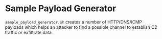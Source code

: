Sample Payload Generator
======

`sample_payload_generator.sh` creates a number of HTTP/DNS/ICMP payloads which helps an attacker to find a possible channel to establish C2 traffic or exfiltrate data.
